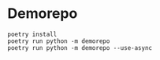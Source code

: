 # Demorepo

```
poetry install
poetry run python -m demorepo
poetry run python -m demorepo --use-async
```
